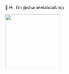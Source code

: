  👋 Hi, I’m @shameelabdullanp

<img height="180em" src="https://github-readme-stats.vercel.app/api?username=shameelabdullanp&theme=dark&show_icons=true&hide_border=true&&count_private=true&include_all_commits=true" />
<!---
shameelabdullanp/shameelabdullanp is a ✨ special ✨ repository because its `README.md` (this file) appears on your GitHub profile.
You can click the Preview link to take a look at your changes.
--->
